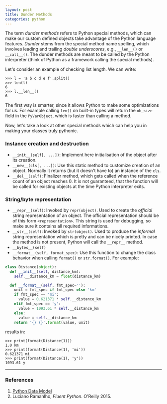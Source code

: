 ```yaml
---
layout: post
title: Dunder Methods
categories: python
---
```


The term *dunder methods* refers to Python special methods, which can make our custom defined objects take advantage of the Python language features. *Dunder* stems from the special method name spelling, which involves leading and trailing *double underscores*, e.g., `__len__()` or `__call__()`. The dunder methods are meant to be called by the Python interpreter (think of Python as a framework calling the special methods).

Let's consider an example of checking list length. We can write:
```
>>> l = 'a b c d e f'.split()
>>> len(l)
6
>>> l.__len__()
6
```

The first way is smarter, since it allows Python to make some optimizations for us. For example calling `len()` on built-in types will return the `ob_size` field in the `PyVarObject`, which is faster than calling a method.

Now, let's take a look at other special methods which can help you in making your classes truly pythonic.

### Instance creation and destruction
- `__init__(self[, ...])`: Implement here initialisation of the object after its creation.
- `__new__(cls[, ...])`: Use this static method to customize creation of an object. Normally it returns (but it doesn't have to) an instance of the `cls`.
- `__del__(self)`: Finalizer method, which gets called when the reference count of an object reaches 0. It is not guaranteed, that the function will be called for existing objects at the time Python interpreter exits. 

### String/byte representation
- `__repr__(self)`: Invoked by `repr(object)`. Used to create the *official* string representation of an object. The official representation should be of this form `<representation>`. This string is used for debugging, so make sure it contains all required informations.
- `__str__(self)`: Invoked by `str(object)`. Used to produce the *informal* string representation which is pretty and can be nicely printed. In case the method is not present, Python will call the `__repr__` method.
- `__bytes__(self)`
- `__format__(self, format_spec)`: Use this function to change the class behavior when calling `format()` or `str.format()`. For example:

```python
class Distance(object):
  def __init__(self, distance_km):
    self.__distance_km = float(distance_km)

  def __format__(self, fmt_spec=''):
    unit = fmt_spec if fmt_spec else 'km'
    if fmt_spec == 'mi':
      value = 0.621371 * self.__distance_km
    elif fmt_spec == 'y':
      value = 1093.61 * self.__distance_km
    else:
      value = self.__distance_km
    return '{} {}'.format(value, unit)
```
results in:

```
>>> print(format(Distance(1)))
1.0 km
>>> print(format(Distance(1), 'mi'))
0.621371 mi
>>> print(format(Distance(1), 'y'))
1093.61 y
```

___
### References
1. [Python Data Model](https://docs.python.org/3/reference/datamodel.html#special-method-names)
2. Luciano Ramahlho, *Fluent Python*. O'Reilly 2015.